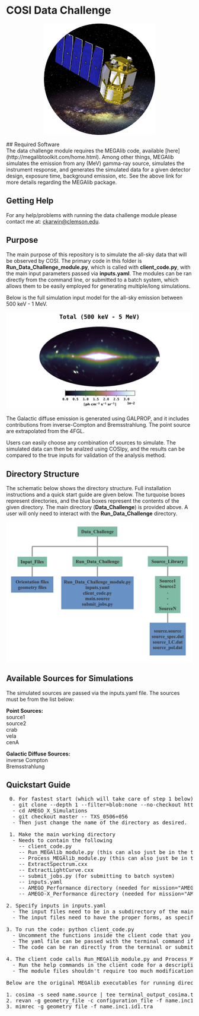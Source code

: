 # COSI Data Challenge
<p align="center">
<img width="300"  src="Images/COSI_mission.png">
</p>
## Required Software <br />
The data challenge module requires the MEGAlib code, available [here](http://megalibtoolkit.com/home.html). Among other things, MEGAlib simulates the emission from any (MeV) gamma-ray source, simulates the instrument response, and generates the simulated data for a given detector design, exposure time, background emission, etc. See the above link for more details regarding the MEGAlib package.   

## Getting Help <br />
For any help/problems with running the data challenge module please contact me at: ckarwin@clemson.edu. 

## Purpose <br />
The main purpose of this repository is to simulate the all-sky data that will be observed by COSI. The primary code in this folder is **Run_Data_Challenge_module.py**, which is called with **client_code.py**, with the main input parameters passed via **inputs.yaml**. The modules can be ran directly from the command line, or submitted to a batch system, which allows them to be easily employed for generating multiple/long simulations. 

Below is the full simulation input model for the all-sky emission between 500 keV - 1 MeV. 

<p align="center">
<img width="700"  src="Images/Total_bin1.png">
</p>

The Galactic diffuse emission is generated using GALPROP, and it includes contributions from inverse-Compton and Bremsstrahlung. The point source are extrapolated from the 4FGL. 

Users can easily choose any combination of sources to simulate. The simulated data can then be analzed using COSIpy, and the results can be compared to the true inputs for validation of the analysis method. 

## Directory Structure <br />
The schematic below shows the directory structure. Full installation instructions and a quick start guide are given below. The turquoise boxes represent directories, and the blue boxes represent the contents of the given directory. The main directory (**Data_Challenge**) is provided above. A user will only need to interact with the **Run_Data_Challenge** directory.  

<p align="center">
<img width="700"  src="Images/directory_structure.png">
</p>

## Available Sources for Simulations <br />
The simulated sources are passed via the inputs.yaml file. The sources must be from the list below:

**Point Sources:**  <br />
source1 <br />
source2 <br />
crab <br />
vela <br /> 
cenA <br />

**Galactic Diffuse Sources:**  <br />
 inverse Compton  <br />
 Bremsstrahlung  <br />
 
## Quickstart Guide <br /> 
<pre>
 0. For fastest start (which will take care of step 1 below), directly clone from your working terminal as follows:
  - git clone --depth 1 --filter=blob:none --no-checkout https://github.com/ckarwin/AMEGO_X_Simulations.git
  - cd AMEGO_X_Simulations
  - git checkout master -- TXS_0506+056
  - Then just change the name of the directory as desired.
  
 1. Make the main working directory </b> 
  - Needs to contain the following
    -- client_code.py
    -- Run_MEGAlib_module.py (this can also just be in the the python path instead of the main directory)
    -- Process_MEGAlib_module.py (this can also just be in the the python path instead of the main directory)
    -- ExtractSpectrum.cxx
    -- ExtractLightCurve.cxx
    -- submit_jobs.py (for submitting to batch system)
    -- inputs.yaml
    -- AMEGO_Performance directory (needed for mission="AMEGO")
    -- AMEGO-X_Performance directory (needed for mission="AMEGO-X")

2. Specify inputs in inputs.yaml </b>
  - The input files need to be in a subdirectory of the main working directory called "Inputs".
  - The input files need to have the proper forms, as specified in the MEGAlib documentation. See TXS_0506_056 files in "Inputs" directory for example template.

3. To run the code: python client_code.py </b>
  - Uncomment the functions inside the client code that you want to run.
  - The yaml file can be passed with the terminal command if needed, otherwise it uses the defualt specified in the client code.
  - The code can be ran directly from the terminal or submitted to a batch system using submit_jobs.py (for example).

4. The client code calls Run_MEGAlib_module.py and Process_MEGAlib_module.py </b>
  - Run the help commands in the client code for a description of the function inputs for each module.
  - The module files shouldn't require too much modification.

Below are the original MEGAlib executables for running directly from terminal (mainly for testing, saving configuration files, etc):

1. cosima -s seed name.source | tee terminal_output_cosima.txt
2. revan -g geometry_file -c configuration_file -f name.inc1.id1.sim 
3. mimrec -g geometry_file -f name.inc1.id1.tra
</pre>

